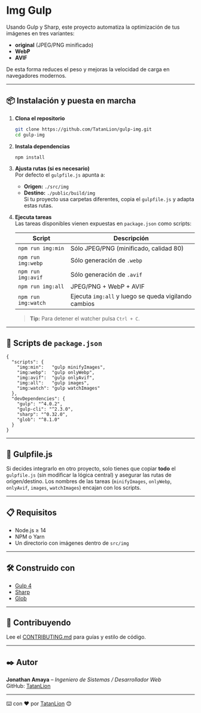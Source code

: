 # Img Gulp

Usando Gulp y Sharp, este proyecto automatiza la optimización de tus imágenes en tres variantes:

- **original** (JPEG/PNG minificado)  
- **WebP**  
- **AVIF**  

De esta forma reduces el peso y mejoras la velocidad de carga en navegadores modernos.

---

## 📦 Instalación y puesta en marcha

1. **Clona el repositorio**  
   ```bash
   git clone https://github.com/TatanLion/gulp-img.git
   cd gulp-img
   ```

2. **Instala dependencias**  
   ```bash
   npm install
   ```

3. **Ajusta rutas (si es necesario)**  
   Por defecto el `gulpfile.js` apunta a:
   - **Origen:** `./src/img`
   - **Destino:** `./public/build/img`  
   Si tu proyecto usa carpetas diferentes, copia el `gulpfile.js` y adapta estas rutas.

4. **Ejecuta tareas**  
   Las tareas disponibles vienen expuestas en `package.json` como scripts:

   | Script           | Descripción                                             |
   | ---------------- | ------------------------------------------------------- |
   | `npm run img:min`   | Sólo JPEG/PNG (minificado, calidad 80)               |
   | `npm run img:webp`  | Sólo generación de `.webp`                          |
   | `npm run img:avif`  | Sólo generación de `.avif`                          |
   | `npm run img:all`   | JPEG/PNG + WebP + AVIF                              |
   | `npm run img:watch` | Ejecuta `img:all` y luego se queda vigilando cambios |

   > **Tip:** Para detener el watcher pulsa `Ctrl + C`.

---

## 🔧 Scripts de `package.json`

```jsonc
{
  "scripts": {
    "img:min":   "gulp minifyImages",
    "img:webp":  "gulp onlyWebp",
    "img:avif":  "gulp onlyAvif",
    "img:all":   "gulp images",
    "img:watch": "gulp watchImages"
  },
  "devDependencies": {
    "gulp": "^4.0.2",
    "gulp-cli": "^2.3.0",
    "sharp": "^0.32.0",
    "glob": "^8.1.0"
  }
}
```

---

## 📝 Gulpfile.js

Si decides integrarlo en otro proyecto, solo tienes que copiar **todo** el `gulpfile.js` (sin modificar la lógica central) y asegurar las rutas de origen/destino. Los nombres de las tareas (`minifyImages`, `onlyWebp`, `onlyAvif`, `images`, `watchImages`) encajan con los scripts.

---

## 📋 Requisitos

- Node.js ≥ 14  
- NPM o Yarn 
- Un directorio con imágenes dentro de `src/img`

---

## 🛠️ Construido con

- [Gulp 4](https://gulpjs.com/)  
- [Sharp](https://sharp.pixelplumbing.com/)  
- [Glob](https://www.npmjs.com/package/glob)  

---

## 🤝 Contribuyendo

Lee el [CONTRIBUTING.md](https://github.com/TatanLion/gulp-img/blob/main/README.md) para guías y estilo de código.

---

## ✒️ Autor

**Jonathan Amaya** – *Ingeniero de Sistemas / Desarrollador Web*  
GitHub: [TatanLion](https://github.com/TatanLion)

---

⌨️ con ❤️ por [TatanLion](https://github.com/TatanLion) 😊  
